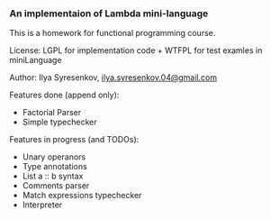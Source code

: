 ### An implementaion of Lambda mini-language

This is a homework for functional programming course.

License: LGPL for implementation code + WTFPL for test examles in miniLanguage

Author: Ilya Syresenkov, ilya.syresenkov.04@gmail.com

Features done (append only):

- Factorial Parser
- Simple typechecker

Features in progress (and TODOs):

- Unary operanors 
- Type annotations
- List a :: b syntax
- Comments parser
- Match expressions typechecker 
- Interpreter
